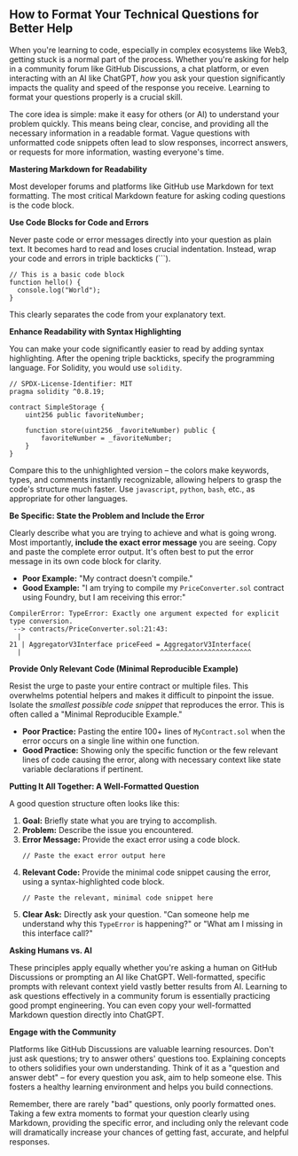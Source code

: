 ## How to Format Your Technical Questions for Better Help

When you're learning to code, especially in complex ecosystems like Web3, getting stuck is a normal part of the process. Whether you're asking for help in a community forum like GitHub Discussions, a chat platform, or even interacting with an AI like ChatGPT, *how* you ask your question significantly impacts the quality and speed of the response you receive. Learning to format your questions properly is a crucial skill.

The core idea is simple: make it easy for others (or AI) to understand your problem quickly. This means being clear, concise, and providing all the necessary information in a readable format. Vague questions with unformatted code snippets often lead to slow responses, incorrect answers, or requests for more information, wasting everyone's time.

**Mastering Markdown for Readability**

Most developer forums and platforms like GitHub use Markdown for text formatting. The most critical Markdown feature for asking coding questions is the code block.

**Use Code Blocks for Code and Errors**

Never paste code or error messages directly into your question as plain text. It becomes hard to read and loses crucial indentation. Instead, wrap your code and errors in triple backticks (```).

```
// This is a basic code block
function hello() {
  console.log("World");
}
```

This clearly separates the code from your explanatory text.

**Enhance Readability with Syntax Highlighting**

You can make your code significantly easier to read by adding syntax highlighting. After the opening triple backticks, specify the programming language. For Solidity, you would use `solidity`.

```solidity
// SPDX-License-Identifier: MIT
pragma solidity ^0.8.19;

contract SimpleStorage {
    uint256 public favoriteNumber;

    function store(uint256 _favoriteNumber) public {
        favoriteNumber = _favoriteNumber;
    }
}
```

Compare this to the unhighlighted version – the colors make keywords, types, and comments instantly recognizable, allowing helpers to grasp the code's structure much faster. Use `javascript`, `python`, `bash`, etc., as appropriate for other languages.

**Be Specific: State the Problem and Include the Error**

Clearly describe what you are trying to achieve and what is going wrong. Most importantly, **include the exact error message** you are seeing. Copy and paste the complete error output. It's often best to put the error message in its own code block for clarity.

*   **Poor Example:** "My contract doesn't compile."
*   **Good Example:** "I am trying to compile my `PriceConverter.sol` contract using Foundry, but I am receiving this error:"

```
CompilerError: TypeError: Exactly one argument expected for explicit type conversion.
 --> contracts/PriceConverter.sol:21:43:
  |
21 | AggregatorV3Interface priceFeed = AggregatorV3Interface(
  |                                   ^^^^^^^^^^^^^^^^^^^^^^^
```

**Provide Only Relevant Code (Minimal Reproducible Example)**

Resist the urge to paste your entire contract or multiple files. This overwhelms potential helpers and makes it difficult to pinpoint the issue. Isolate the *smallest possible code snippet* that reproduces the error. This is often called a "Minimal Reproducible Example."

*   **Poor Practice:** Pasting the entire 100+ lines of `MyContract.sol` when the error occurs on a single line within one function.
*   **Good Practice:** Showing only the specific function or the few relevant lines of code causing the error, along with necessary context like state variable declarations if pertinent.

**Putting It All Together: A Well-Formatted Question**

A good question structure often looks like this:

1.  **Goal:** Briefly state what you are trying to accomplish.
2.  **Problem:** Describe the issue you encountered.
3.  **Error Message:** Provide the exact error using a code block.
    ```
    // Paste the exact error output here
    ```
4.  **Relevant Code:** Provide the minimal code snippet causing the error, using a syntax-highlighted code block.
    ```solidity
    // Paste the relevant, minimal code snippet here
    ```
5.  **Clear Ask:** Directly ask your question. "Can someone help me understand why this `TypeError` is happening?" or "What am I missing in this interface call?"

**Asking Humans vs. AI**

These principles apply equally whether you're asking a human on GitHub Discussions or prompting an AI like ChatGPT. Well-formatted, specific prompts with relevant context yield vastly better results from AI. Learning to ask questions effectively in a community forum is essentially practicing good prompt engineering. You can even copy your well-formatted Markdown question directly into ChatGPT.

**Engage with the Community**

Platforms like GitHub Discussions are valuable learning resources. Don't just ask questions; try to answer others' questions too. Explaining concepts to others solidifies your own understanding. Think of it as a "question and answer debt" – for every question you ask, aim to help someone else. This fosters a healthy learning environment and helps you build connections.

Remember, there are rarely "bad" questions, only poorly formatted ones. Taking a few extra moments to format your question clearly using Markdown, providing the specific error, and including only the relevant code will dramatically increase your chances of getting fast, accurate, and helpful responses.
